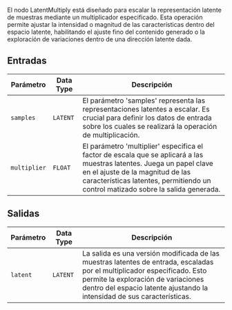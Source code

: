 
El nodo LatentMultiply está diseñado para escalar la representación latente de muestras mediante un multiplicador especificado. Esta operación permite ajustar la intensidad o magnitud de las características dentro del espacio latente, habilitando el ajuste fino del contenido generado o la exploración de variaciones dentro de una dirección latente dada.

## Entradas

| Parámetro    | Data Type | Descripción |
|--------------|-------------|-------------|
| `samples`    | `LATENT`    | El parámetro 'samples' representa las representaciones latentes a escalar. Es crucial para definir los datos de entrada sobre los cuales se realizará la operación de multiplicación. |
| `multiplier` | `FLOAT`     | El parámetro 'multiplier' especifica el factor de escala que se aplicará a las muestras latentes. Juega un papel clave en el ajuste de la magnitud de las características latentes, permitiendo un control matizado sobre la salida generada. |

## Salidas

| Parámetro | Data Type | Descripción |
|-----------|-------------|-------------|
| `latent`  | `LATENT`    | La salida es una versión modificada de las muestras latentes de entrada, escaladas por el multiplicador especificado. Esto permite la exploración de variaciones dentro del espacio latente ajustando la intensidad de sus características. |
